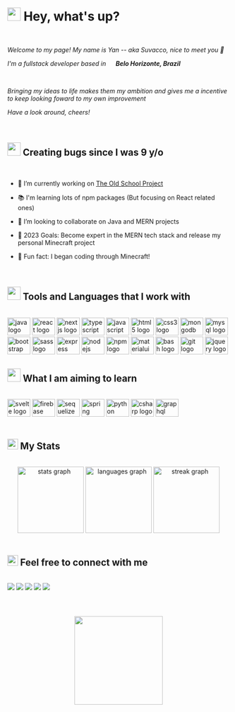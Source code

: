 <h1><img src="https://emojis.slackmojis.com/emojis/images/1531849430/4246/blob-sunglasses.gif?1531849430" width="30"/> Hey, what's up?</h1>
<br>
<p><em>Welcome to my page! My name is Yan -- aka Suvacco, nice to meet you 🙂</em></p>
<p><em>I'm a fullstack developer based in <img src="https://user-images.githubusercontent.com/21000046/235337278-a74a6fb7-c730-4ea6-9f2a-87f30111d2ff.png" width="14"/> <strong>Belo Horizonte, Brazil</strong></em></p>
<br>
<p><em>Bringing my ideas to life makes them my ambition and gives me a incentive to keep looking foward to my own improvement</em></p>
<p><em>Have a look around, cheers!</em></p>
<br>
<h2><img src="https://emojis.slackmojis.com/emojis/images/1682826385/65604/blob_crazy_happy.gif?1682826385" width="30"/> Creating bugs since I was 9 y/o </h2>
<br>

- 🔭 I’m currently working on [The Old School Project][theosproject]
- 📚 I'm learning lots of npm packages (But focusing on React related ones)
- 👯 I’m looking to collaborate on Java and MERN projects

- 🥅 2023 Goals: Become expert in the MERN tech stack and release my personal Minecraft project
- 🎲 Fun fact: I began coding through Minecraft!

<br>

<h2><img src="https://emojis.slackmojis.com/emojis/images/1643515453/14740/pc_computer.gif?1643515453" width="30"/> Tools and Languages that I work with</h2>
<br>
<div align="left">
  <img src="https://cdn.jsdelivr.net/gh/devicons/devicon/icons/java/java-original.svg" height="40" width="52" alt="java logo"  />
  <img src="https://cdn.jsdelivr.net/gh/devicons/devicon/icons/react/react-original.svg" height="40" width="52" alt="react logo"  />
  <img src="https://cdn.jsdelivr.net/gh/devicons/devicon/icons/nextjs/nextjs-original.svg" height="40" width="52" alt="nextjs logo"  />
  <img src="https://cdn.jsdelivr.net/gh/devicons/devicon/icons/typescript/typescript-original.svg" height="40" width="52" alt="typescript logo"  />
  <img src="https://cdn.jsdelivr.net/gh/devicons/devicon/icons/javascript/javascript-original.svg" height="40" width="52" alt="javascript logo"  />
  <img src="https://cdn.jsdelivr.net/gh/devicons/devicon/icons/html5/html5-original.svg" height="40" width="52" alt="html5 logo"  />
  <img src="https://cdn.jsdelivr.net/gh/devicons/devicon/icons/css3/css3-original.svg" height="40" width="52" alt="css3 logo"  />
  <img src="https://cdn.jsdelivr.net/gh/devicons/devicon/icons/mongodb/mongodb-original.svg" height="40" width="52" alt="mongodb logo"  />
  <img src="https://cdn.jsdelivr.net/gh/devicons/devicon/icons/mysql/mysql-original.svg" height="40" width="52" alt="mysql logo"  />
  <img src="https://cdn.jsdelivr.net/gh/devicons/devicon/icons/bootstrap/bootstrap-original.svg" height="40" width="52" alt="bootstrap logo"  />
  <img src="https://cdn.jsdelivr.net/gh/devicons/devicon/icons/sass/sass-original.svg" height="40" width="52" alt="sass logo"  />
  <img src="https://cdn.jsdelivr.net/gh/devicons/devicon/icons/express/express-original.svg" height="40" width="52" alt="express logo"  />
  <img src="https://cdn.jsdelivr.net/gh/devicons/devicon/icons/nodejs/nodejs-original.svg" height="40" width="52" alt="nodejs logo"  />
  <img src="https://cdn.jsdelivr.net/gh/devicons/devicon/icons/npm/npm-original-wordmark.svg" height="40" width="52" alt="npm logo"  />
  <img src="https://cdn.jsdelivr.net/gh/devicons/devicon/icons/materialui/materialui-original.svg" height="40" width="52" alt="materialui logo"  />
  <img src="https://cdn.jsdelivr.net/gh/devicons/devicon/icons/bash/bash-original.svg" height="40" width="52" alt="bash logo"  />
  <img src="https://cdn.jsdelivr.net/gh/devicons/devicon/icons/git/git-original.svg" height="40" width="52" alt="git logo"  />
  <img src="https://cdn.jsdelivr.net/gh/devicons/devicon/icons/jquery/jquery-original.svg" height="40" width="52" alt="jquery logo"  />

</div>

<h2><img src="https://emojis.slackmojis.com/emojis/images/1637373790/50244/reading_book.gif?1637373790" width="30"/> What I am aiming to learn</h2>
<br>
<div align="left">
  <img src="https://cdn.jsdelivr.net/gh/devicons/devicon/icons/svelte/svelte-original.svg" height="40" width="52" alt="svelte logo"  />
  <img src="https://cdn.jsdelivr.net/gh/devicons/devicon/icons/firebase/firebase-plain.svg" height="40" width="52" alt="firebase logo"  />
  <img src="https://cdn.jsdelivr.net/gh/devicons/devicon/icons/sequelize/sequelize-original.svg" height="40" width="52" alt="sequelize logo"  />
  <img src="https://cdn.jsdelivr.net/gh/devicons/devicon/icons/spring/spring-original.svg" height="40" width="52" alt="spring logo"  />
  <img src="https://cdn.jsdelivr.net/gh/devicons/devicon/icons/python/python-original.svg" height="40" width="52" alt="python logo"  />
  <img src="https://cdn.jsdelivr.net/gh/devicons/devicon/icons/csharp/csharp-original.svg" height="40" width="52" alt="csharp logo"  />
  <img src="https://cdn.jsdelivr.net/gh/devicons/devicon/icons/graphql/graphql-plain.svg" height="40" width="52" alt="graphql logo"  />
</div>

<br>
<h2><img src="https://emojis.slackmojis.com/emojis/images/1643517438/34691/cuphead_running.gif?1643517438" width="24"/> My Stats </h2>
<br>
<div align="center">
  <img src="https://github-readme-stats.vercel.app/api?username=suvacco&hide_title=false&hide_rank=false&show_icons=true&include_all_commits=true&count_private=true&disable_animations=false&theme=codeSTACKr&locale=en&hide_border=true&order=1" height="150" alt="stats graph"  />
  <img src="https://github-readme-stats.vercel.app/api/top-langs?username=suvacco&locale=en&hide_title=false&layout=compact&card_width=320&langs_count=6&theme=codeSTACKr&hide_border=true&order=2" height="150" alt="languages graph"  />
  <img src="https://streak-stats.demolab.com?user=suvacco&theme=codestackr&hide_border=true&card_width=450" height="150" alt="streak graph " />
</div>
<br>

<h2><img src="https://emojis.slackmojis.com/emojis/images/1643510948/51530/chatting.gif?1643510948" width="24"/> Feel free to connect with me </h2>
<br>
<a href="https://github.com/Suvacco"><img src="https://img.shields.io/badge/GitHub-100000?style=for-the-badge&logo=github&logoColor=white"/></a>
<a href="https://www.linkedin.com/in/yan-nalon-ab27a4232/"><img src="https://img.shields.io/badge/LinkedIn-0077B5?style=for-the-badge&logo=linkedin&logoColor=white"/></a>
<a href="https://whatsa.me/5571997216556/?t=Hey!%20I%20saw%20your%20GitHub%20profile!"><img src="https://img.shields.io/badge/WhatsApp-25D366?style=for-the-badge&logo=whatsapp&logoColor=white"/></a>
<a href="https://www.instagram.com/yan_nalon/"><img src="https://img.shields.io/badge/Instagram-E4405F?style=for-the-badge&logo=instagram&logoColor=white"/></a>
<a href="https://www.codewars.com/users/Suvacco"><img src="https://img.shields.io/badge/Codewars-B1361E?style=for-the-badge&logo=Codewars&logoColor=white"/></a>
<br>

<h1></h1>

<div align="center">
<br>
  <img src="https://komarev.com/ghpvc/?username=suvacco&style=for-the-badge&color=green" width="200"/>
</div>

[theosproject]: https://github.com/Suvacco/Old-School-Project
